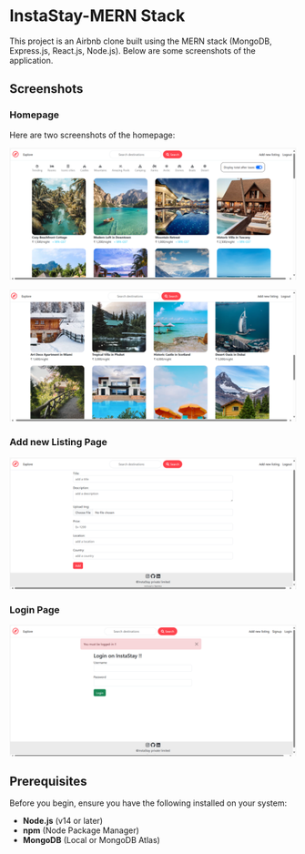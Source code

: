 # InstaStay-MERN Stack

This project is an Airbnb clone built using the MERN stack (MongoDB, Express.js, React.js, Node.js). Below are some screenshots of the application.

## Screenshots

### Homepage

Here are two screenshots of the homepage:

![Homepage Screenshot](screenshots/homepage.png)

![Homepage Screenshot](screenshots/homepage2.png)

### Add new Listing Page
![Listing Screenshot](screenshots/addnewlisting.png)

### Login Page
![Login Screenshot](screenshots/login.png)

## Prerequisites

Before you begin, ensure you have the following installed on your system:

- **Node.js** (v14 or later)
- **npm** (Node Package Manager)
- **MongoDB** (Local or MongoDB Atlas)
